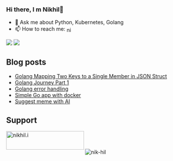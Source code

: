 ### Hi there, I m Nikhil👋
- 💬 Ask me about Python, Kubernetes, Golang
- 📫 How to reach me: <a href="https://linkedin.com/in/nikhar" target="blank"><img align="center" src="https://raw.githubusercontent.com/rahuldkjain/github-profile-readme-generator/master/src/images/icons/Social/linked-in-alt.svg" alt="nikhar" height="15" width="15" /></a>





<!--
**nik-hil/nik-hil** is a ✨ _special_ ✨ repository because its `README.md` (this file) appears on your GitHub profile.

Here are some ideas to get you started:

- 🔭 I’m currently working on ...
- 🌱 I’m currently learning ...
- 👯 I’m looking to collaborate on ...
- 🤔 I’m looking for help with ...
- 💬 Ask me about ...
- 📫 How to reach me: ...
- 😄 Pronouns: ...
- ⚡ Fun fact: ...
-->

![](https://hit.yhype.me/github/profile?user_id=5484965)
![](https://komarev.com/ghpvc/?username=nik-hil&color=green)

## Blog posts
<!-- BLOG-POST-LIST:START -->
- [Golang Mapping Two Keys to a Single Member in JSON Struct](https://nik-hil.github.io/2023/06/08/Golang-Mapping-Two-Keys-to-a-Single-Member-in-JSON-Struct.html)
- [Golang Journey Part 1](https://nik-hil.github.io/2023/03/04/Golang-Journey-Part1.html)
- [Golang error handling](https://nik-hil.github.io/2022/11/26/Golang-error-handling.html)
- [Simple Go app with docker](https://nik-hil.github.io/2022/06/04/Simple-go-app-with-docker.html)
- [Suggest meme with AI](https://nik-hil.github.io/2022/06/02/startup-ideas-1.html)
<!-- BLOG-POST-LIST:END -->

## Support 
<p><a href="https://www.buymeacoffee.com/nikhil.i"> <img align="left" src="https://cdn.buymeacoffee.com/buttons/v2/default-yellow.png" height="50" width="210" alt="nikhil.i" /></a></p><br><br>

<p><img align="center" src="https://github-readme-streak-stats.herokuapp.com/?user=nik-hil&" alt="nik-hil" /></p>

